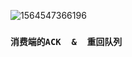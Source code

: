 ![1564547366196](C:\Users\888\AppData\Roaming\Typora\typora-user-images\1564547366196.png)

### `消费端的ACK  &  重回队列`


